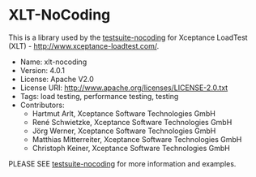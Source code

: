 #  XLT-NoCoding

This is a library used by the [testsuite-nocoding](https://github.com/Xceptance/testsuite-nocoding) for Xceptance LoadTest (XLT) - http://www.xceptance-loadtest.com/.

* Name: xlt-nocoding
* Version: 4.0.1
* License: Apache V2.0
* License URI: http://www.apache.org/licenses/LICENSE-2.0.txt
* Tags: load testing, performance testing, testing
* Contributors:
    * Hartmut Arlt, Xceptance Software Technologies GmbH
    * René Schwietzke, Xceptance Software Technologies GmbH
    * Jörg Werner, Xceptance Software Technologies GmbH
    * Matthias Mitterreiter, Xceptance Software Technologies GmbH
    * Christoph Keiner, Xceptance Software Technologies GmbH

PLEASE SEE [testsuite-nocoding](https://github.com/Xceptance/testsuite-nocoding) for more information and examples.
